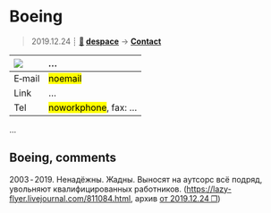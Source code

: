 # Boeing
> 2019.12.24 ┊ **[🚀](../index/index.md) [despace](index.md)** → **[Contact](contact.md)**

|[![](file/cooperation//_logo1_thumb.jpg)](file/cooperation//_logo1.png)|*…*|
|:--|:--|
|E‑mail| <mark>noemail</mark> |
|Link| … |
|Tel| <mark>noworkphone</mark>, fax: … |

…

<p style="page-break-after:always"> </p>

## Boeing, comments

2003 ‑ 2019. Ненадёжны. Жадны. Выносят на аутсорс всё подряд, увольняют квалифицированных работников. (<https://lazy-flyer.livejournal.com/811084.html>, архив [от 2019.12.24 ❐](f/contact/b/boeing_doc001.pdf))


